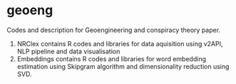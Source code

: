 # geoeng
Codes and description for Geoengineering and conspiracy theory paper.

1. NRClex contains R codes and libraries for data aquisition using v2API, NLP pipeline and data visualisation
2. Embeddings contains R codes and libraries for word embedding estimation using Skipgram algorithm and dimensionality reduction using SVD.
